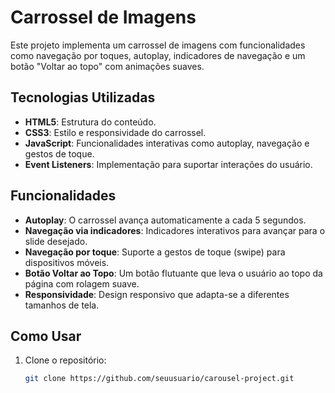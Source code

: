 # Carrossel de Imagens

Este projeto implementa um carrossel de imagens com funcionalidades como navegação por toques, autoplay, indicadores de navegação e um botão "Voltar ao topo" com animações suaves.

## Tecnologias Utilizadas

- **HTML5**: Estrutura do conteúdo.
- **CSS3**: Estilo e responsividade do carrossel.
- **JavaScript**: Funcionalidades interativas como autoplay, navegação e gestos de toque.
- **Event Listeners**: Implementação para suportar interações do usuário.

## Funcionalidades

- **Autoplay**: O carrossel avança automaticamente a cada 5 segundos.
- **Navegação via indicadores**: Indicadores interativos para avançar para o slide desejado.
- **Navegação por toque**: Suporte a gestos de toque (swipe) para dispositivos móveis.
- **Botão Voltar ao Topo**: Um botão flutuante que leva o usuário ao topo da página com rolagem suave.
- **Responsividade**: Design responsivo que adapta-se a diferentes tamanhos de tela.

## Como Usar

1. Clone o repositório:
   ```bash
   git clone https://github.com/seuusuario/carousel-project.git

